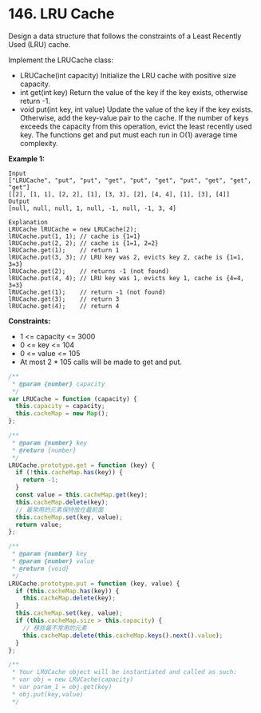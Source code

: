 # 146. LRU Cache
Design a data structure that follows the constraints of a Least Recently Used (LRU) cache.

Implement the LRUCache class:

- LRUCache(int capacity) Initialize the LRU cache with positive size capacity.
- int get(int key) Return the value of the key if the key exists, otherwise return -1.
- void put(int key, int value) Update the value of the key if the key exists. Otherwise, add the key-value pair to the cache. If the number of keys exceeds the capacity from this operation, evict the least recently used key.
The functions get and put must each run in O(1) average time complexity.

 

**Example 1:**
```
Input
["LRUCache", "put", "put", "get", "put", "get", "put", "get", "get", "get"]
[[2], [1, 1], [2, 2], [1], [3, 3], [2], [4, 4], [1], [3], [4]]
Output
[null, null, null, 1, null, -1, null, -1, 3, 4]

Explanation
LRUCache lRUCache = new LRUCache(2);
lRUCache.put(1, 1); // cache is {1=1}
lRUCache.put(2, 2); // cache is {1=1, 2=2}
lRUCache.get(1);    // return 1
lRUCache.put(3, 3); // LRU key was 2, evicts key 2, cache is {1=1, 3=3}
lRUCache.get(2);    // returns -1 (not found)
lRUCache.put(4, 4); // LRU key was 1, evicts key 1, cache is {4=4, 3=3}
lRUCache.get(1);    // return -1 (not found)
lRUCache.get(3);    // return 3
lRUCache.get(4);    // return 4
```

**Constraints:**

- 1 <= capacity <= 3000
- 0 <= key <= 104
- 0 <= value <= 105
- At most 2 * 105 calls will be made to get and put.

```javascript
/**
 * @param {number} capacity
 */
var LRUCache = function (capacity) {
  this.capacity = capacity;
  this.cacheMap = new Map();
};

/**
 * @param {number} key
 * @return {number}
 */
LRUCache.prototype.get = function (key) {
  if (!this.cacheMap.has(key)) {
    return -1;
  }
  const value = this.cacheMap.get(key);
  this.cacheMap.delete(key);
  // 最常用的元素保持放在最前面
  this.cacheMap.set(key, value);
  return value;
};

/**
 * @param {number} key
 * @param {number} value
 * @return {void}
 */
LRUCache.prototype.put = function (key, value) {
  if (this.cacheMap.has(key)) {
    this.cacheMap.delete(key);
  }
  this.cacheMap.set(key, value);
  if (this.cacheMap.size > this.capacity) {
    // 移除最不常用的元素
    this.cacheMap.delete(this.cacheMap.keys().next().value);
  }
};

/**
 * Your LRUCache object will be instantiated and called as such:
 * var obj = new LRUCache(capacity)
 * var param_1 = obj.get(key)
 * obj.put(key,value)
 */

```

